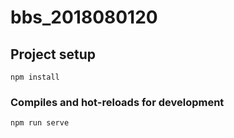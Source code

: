# bbs_2018080120

## Project setup
```
npm install
```

### Compiles and hot-reloads for development
```
npm run serve
```


